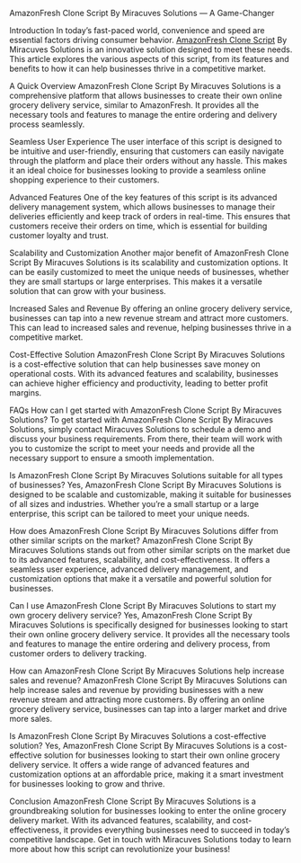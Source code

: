 AmazonFresh Clone Script By Miracuves Solutions — A Game-Changer

Introduction
In today’s fast-paced world, convenience and speed are essential factors driving consumer behavior. <a href="https://miracuves.com/product/amazonfresh-clone/">AmazonFresh Clone Script</a> By Miracuves Solutions is an innovative solution designed to meet these needs. This article explores the various aspects of this script, from its features and benefits to how it can help businesses thrive in a competitive market.

A Quick Overview
AmazonFresh Clone Script By Miracuves Solutions is a comprehensive platform that allows businesses to create their own online grocery delivery service, similar to AmazonFresh. It provides all the necessary tools and features to manage the entire ordering and delivery process seamlessly.


Seamless User Experience
The user interface of this script is designed to be intuitive and user-friendly, ensuring that customers can easily navigate through the platform and place their orders without any hassle. This makes it an ideal choice for businesses looking to provide a seamless online shopping experience to their customers.

Advanced Features
One of the key features of this script is its advanced delivery management system, which allows businesses to manage their deliveries efficiently and keep track of orders in real-time. This ensures that customers receive their orders on time, which is essential for building customer loyalty and trust.

Scalability and Customization
Another major benefit of AmazonFresh Clone Script By Miracuves Solutions is its scalability and customization options. It can be easily customized to meet the unique needs of businesses, whether they are small startups or large enterprises. This makes it a versatile solution that can grow with your business.

Increased Sales and Revenue
By offering an online grocery delivery service, businesses can tap into a new revenue stream and attract more customers. This can lead to increased sales and revenue, helping businesses thrive in a competitive market.

Cost-Effective Solution
AmazonFresh Clone Script By Miracuves Solutions is a cost-effective solution that can help businesses save money on operational costs. With its advanced features and scalability, businesses can achieve higher efficiency and productivity, leading to better profit margins.

FAQs
How can I get started with AmazonFresh Clone Script By Miracuves Solutions?
To get started with AmazonFresh Clone Script By Miracuves Solutions, simply contact Miracuves Solutions to schedule a demo and discuss your business requirements. From there, their team will work with you to customize the script to meet your needs and provide all the necessary support to ensure a smooth implementation.

Is AmazonFresh Clone Script By Miracuves Solutions suitable for all types of businesses?
Yes, AmazonFresh Clone Script By Miracuves Solutions is designed to be scalable and customizable, making it suitable for businesses of all sizes and industries. Whether you’re a small startup or a large enterprise, this script can be tailored to meet your unique needs.

How does AmazonFresh Clone Script By Miracuves Solutions differ from other similar scripts on the market?
AmazonFresh Clone Script By Miracuves Solutions stands out from other similar scripts on the market due to its advanced features, scalability, and cost-effectiveness. It offers a seamless user experience, advanced delivery management, and customization options that make it a versatile and powerful solution for businesses.

Can I use AmazonFresh Clone Script By Miracuves Solutions to start my own grocery delivery service?
Yes, AmazonFresh Clone Script By Miracuves Solutions is specifically designed for businesses looking to start their own online grocery delivery service. It provides all the necessary tools and features to manage the entire ordering and delivery process, from customer orders to delivery tracking.

How can AmazonFresh Clone Script By Miracuves Solutions help increase sales and revenue?
AmazonFresh Clone Script By Miracuves Solutions can help increase sales and revenue by providing businesses with a new revenue stream and attracting more customers. By offering an online grocery delivery service, businesses can tap into a larger market and drive more sales.

Is AmazonFresh Clone Script By Miracuves Solutions a cost-effective solution?
Yes, AmazonFresh Clone Script By Miracuves Solutions is a cost-effective solution for businesses looking to start their own online grocery delivery service. It offers a wide range of advanced features and customization options at an affordable price, making it a smart investment for businesses looking to grow and thrive.

Conclusion
AmazonFresh Clone Script By Miracuves Solutions is a groundbreaking solution for businesses looking to enter the online grocery delivery market. With its advanced features, scalability, and cost-effectiveness, it provides everything businesses need to succeed in today’s competitive landscape. Get in touch with Miracuves Solutions today to learn more about how this script can revolutionize your business!
